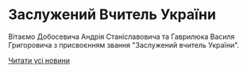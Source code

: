 # Заслужений Вчитель України

Вітаємо Добосевича Андрія Станіславовича та Гаврилюка Василя Григоровича з присвоєнням звання "Заслужений вчитель України".

[Читати усі новини](/news)
